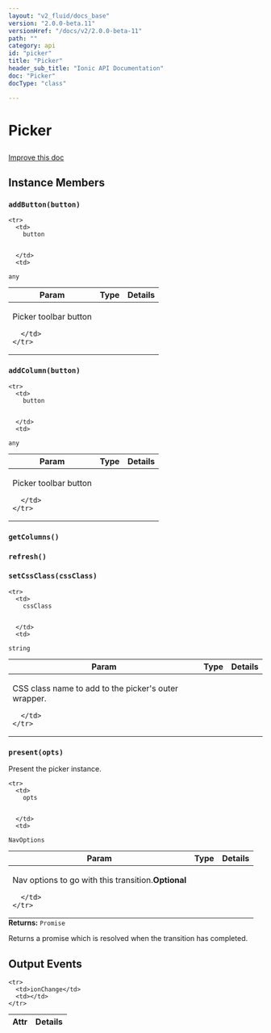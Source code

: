 ```yaml
---
layout: "v2_fluid/docs_base"
version: "2.0.0-beta.11"
versionHref: "/docs/v2/2.0.0-beta-11"
path: ""
category: api
id: "picker"
title: "Picker"
header_sub_title: "Ionic API Documentation"
doc: "Picker"
docType: "class"

---
```










<h1 class="api-title">
<a class="anchor" name="picker" href="#picker"></a>

Picker





</h1>

<a class="improve-v2-docs" href="http://github.com/driftyco/ionic/edit/master//Users/mhartington/GitHub/ionic/src/components/picker/picker.ts#L7">
Improve this doc
</a>










<!-- @usage tag -->


<!-- @property tags -->



<!-- instance methods on the class -->

<h2><a class="anchor" name="instance-members" href="#instance-members"></a>Instance Members</h2>

<div id="addButton"></div>

<h3>
<a class="anchor" name="addButton" href="#addButton"></a>
<code>addButton(button)</code>
  

</h3>




<table class="table param-table" style="margin:0;">
  <thead>
    <tr>
      <th>Param</th>
      <th>Type</th>
      <th>Details</th>
    </tr>
  </thead>
  <tbody>
    
    <tr>
      <td>
        button
        
        
      </td>
      <td>
        
  <code>any</code>
      </td>
      <td>
        <p>Picker toolbar button</p>

        
      </td>
    </tr>
    
  </tbody>
</table>








<div id="addColumn"></div>

<h3>
<a class="anchor" name="addColumn" href="#addColumn"></a>
<code>addColumn(button)</code>
  

</h3>




<table class="table param-table" style="margin:0;">
  <thead>
    <tr>
      <th>Param</th>
      <th>Type</th>
      <th>Details</th>
    </tr>
  </thead>
  <tbody>
    
    <tr>
      <td>
        button
        
        
      </td>
      <td>
        
  <code>any</code>
      </td>
      <td>
        <p>Picker toolbar button</p>

        
      </td>
    </tr>
    
  </tbody>
</table>








<div id="getColumns"></div>

<h3>
<a class="anchor" name="getColumns" href="#getColumns"></a>
<code>getColumns()</code>
  

</h3>












<div id="refresh"></div>

<h3>
<a class="anchor" name="refresh" href="#refresh"></a>
<code>refresh()</code>
  

</h3>












<div id="setCssClass"></div>

<h3>
<a class="anchor" name="setCssClass" href="#setCssClass"></a>
<code>setCssClass(cssClass)</code>
  

</h3>




<table class="table param-table" style="margin:0;">
  <thead>
    <tr>
      <th>Param</th>
      <th>Type</th>
      <th>Details</th>
    </tr>
  </thead>
  <tbody>
    
    <tr>
      <td>
        cssClass
        
        
      </td>
      <td>
        
  <code>string</code>
      </td>
      <td>
        <p>CSS class name to add to the picker&#39;s outer wrapper.</p>

        
      </td>
    </tr>
    
  </tbody>
</table>








<div id="present"></div>

<h3>
<a class="anchor" name="present" href="#present"></a>
<code>present(opts)</code>
  

</h3>

Present the picker instance.



<table class="table param-table" style="margin:0;">
  <thead>
    <tr>
      <th>Param</th>
      <th>Type</th>
      <th>Details</th>
    </tr>
  </thead>
  <tbody>
    
    <tr>
      <td>
        opts
        
        
      </td>
      <td>
        
  <code>NavOptions</code>
      </td>
      <td>
        <p>Nav options to go with this transition.<strong class="tag">Optional</strong></p>

        
      </td>
    </tr>
    
  </tbody>
</table>





<div class="return-value">
<i class="icon ion-arrow-return-left"></i>
<b>Returns:</b> 
  <code>Promise</code> <p>Returns a promise which is resolved when the transition has completed.</p>


</div>



<!-- output events on the class -->
<h2><a class="anchor" name="output-events" href="#output-events"></a>Output Events</h2>
<table class="table param-table" style="margin:0;">
  <thead>
    <tr>
      <th>Attr</th>
      <th>Details</th>
    </tr>
  </thead>
  <tbody>
    
    <tr>
      <td>ionChange</td>
      <td></td>
    </tr>
    
  </tbody>
</table>




<!-- related link --><!-- end content block -->


<!-- end body block -->

